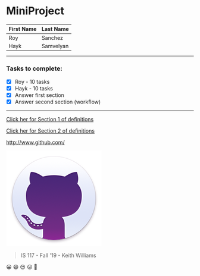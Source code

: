 # MiniProject

First Name | Last Name
------------ | -------------
Roy          | Sanchez 
Hayk         | Samvelyan

---
### Tasks to complete:
- [x] Roy - 10 tasks
- [x] Hayk - 10 tasks
- [x] Answer first section
- [x] Answer second section (workflow)

---

[Click her for Section 1 of definitions](./Section1.txt)

[Click her for Section 2 of definitions](./Section2.txt)

http://www.github.com/ 

![GitHub Logo](/images/giticon.png)

> IS 117 - Fall '19 - Keith Williams

:grinning: :smile: :heart_eyes: :stuck_out_tongue: :cowboy_hat_face:
